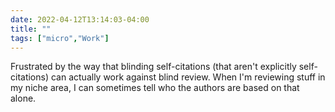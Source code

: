 ```yaml
---
date: 2022-04-12T13:14:03-04:00
title: ""
tags: ["micro","Work"]
---
```

Frustrated by the way that blinding self-citations (that aren't explicitly self-citations) can actually work against blind review. When I'm reviewing stuff in my niche area, I can sometimes tell who the authors are based on that alone.
